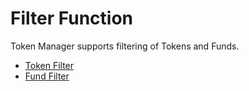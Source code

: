 # Filter Function

Token Manager supports filtering of Tokens and Funds.

* [Token Filter](token_filter.md)
* [Fund Filter](fund_filter.md)





